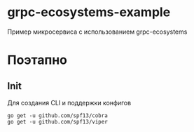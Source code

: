 # grpc-ecosystems-example
Пример микросервиса с использованием grpc-ecosystems

# Поэтапно

## Init
Для создания CLI и поддержки конфигов
```
go get -u github.com/spf13/cobra
go get -u github.com/spf13/viper
```


## 

